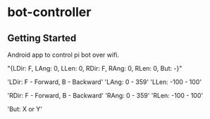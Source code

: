 # bot-controller

## Getting Started


Android app to control pi bot over wifi.

"{LDir: F, LAng: 0, LLen: 0, RDir: F, RAng: 0, RLen: 0, But: -}"
                
'LDir: F - Forward, B - Backward'
'LAng: 0 - 359'
'LLen: -100 - 100'
                
'RDir: F - Forward, B - Backward'
'RAng: 0 - 359'
'RLen: -100 - 100'
 
 'But: X or Y'
